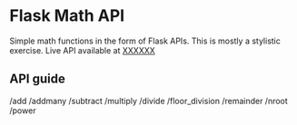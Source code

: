 # Flask Math API

Simple math functions in the form of Flask APIs.
This is mostly a stylistic exercise.
Live API available at [XXXXXX](tbc)

## API guide
/add
/addmany
/subtract
/multiply
/divide
/floor_division
/remainder
/nroot
/power
